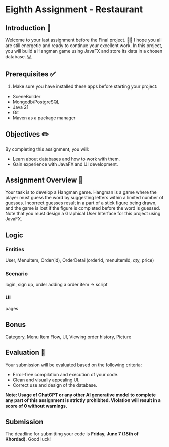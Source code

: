 # Eighth Assignment - Restaurant

## Introduction 👋
Welcome to your last assignment before the Final project. 🤠🤠  I hope you all are still energetic and ready to continue your excellent work. In this project, you will build a Hangman game using JavaFX and store its data in a chosen database. 💻

## Prerequisites ✅
1) Make sure you have installed these apps before starting your project:

- SceneBuilder
- Mongodb/PostgreSQL
- Java 21
- Git
- Maven as a package manager

## Objectives ✏️

By completing this assignment, you will:

- Learn about databases and how to work with them.
- Gain experience with JavaFX and UI development.


## Assignment Overview 🔎

Your task is to develop a Hangman game. Hangman is a game where the player must guess the word by suggesting letters within a limited number of guesses. Incorrect guesses result in a part of a stick figure being drawn, and the game is lost if the figure is completed before the word is guessed. Note that you must design a Graphical User Interface for this project using JavaFX.


## Logic

### Entities

User, MenuItem, Order(id), OrderDetail(orderId, menuItemId, qty, price)

### Scenario

login, sign up, order
adding a order item -> script

### UI
pages

## Bonus

Category, Menu Item Flow, UI, Viewing order history, Picture

## Evaluation 📃

Your submission will be evaluated based on the following criteria:

- Error-free compilation and execution of your code.
- Clean and visually appealing UI.
- Correct use and design of the database.

**Note: Usage of ChatGPT or any other AI generative model to complete any part of this assignment is strictly prohibited. Violation will result in a score of 0 without warnings.**
## Submission

The deadline for submitting your code is **Friday, June 7 (18th of Khordad)**. Good luck!

